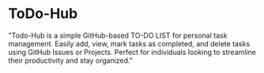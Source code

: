 # ToDo-Hub
"Todo-Hub is a simple GitHub-based TO-DO LIST for personal task management. Easily add, view, mark tasks as completed, and delete tasks using GitHub Issues or Projects. Perfect for individuals looking to streamline their productivity and stay organized."
